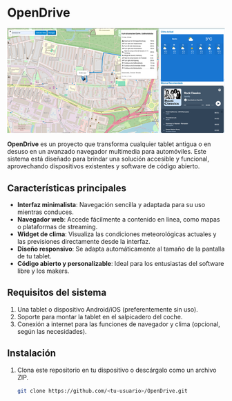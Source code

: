 # OpenDrive

![OpenDrive Banner](banner.png)

**OpenDrive** es un proyecto que transforma cualquier tablet antigua o en desuso en un avanzado navegador multimedia para automóviles. Este sistema está diseñado para brindar una solución accesible y funcional, aprovechando dispositivos existentes y software de código abierto.  

## Características principales

- **Interfaz minimalista**: Navegación sencilla y adaptada para su uso mientras conduces.  
- **Navegador web**: Accede fácilmente a contenido en línea, como mapas o plataformas de streaming.  
- **Widget de clima**: Visualiza las condiciones meteorológicas actuales y las previsiones directamente desde la interfaz.  
- **Diseño responsivo**: Se adapta automáticamente al tamaño de la pantalla de tu tablet.  
- **Código abierto y personalizable**: Ideal para los entusiastas del software libre y los makers.  

## Requisitos del sistema

1. Una tablet o dispositivo Android/iOS (preferentemente sin uso).  
2. Soporte para montar la tablet en el salpicadero del coche.  
3. Conexión a internet para las funciones de navegador y clima (opcional, según las necesidades).  

## Instalación

1. Clona este repositorio en tu dispositivo o descárgalo como un archivo ZIP.  
   ```bash
   git clone https://github.com/<tu-usuario>/OpenDrive.git
